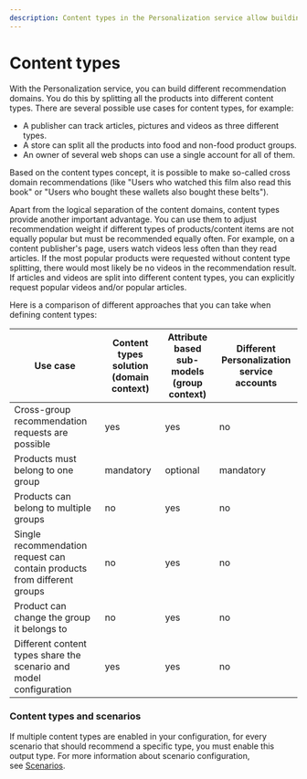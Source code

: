 ```yaml
---
description: Content types in the Personalization service allow building different recommendations for different parts of our content model.
---
```


# Content types

With the Personalization service, you can build different recommendation domains. 
You do this by splitting all the products into different content types. 
There are several possible use cases for content types, for example:

- A publisher can track articles, pictures and videos as three different types.
- A store can split all the products into food and non-food product groups.
- An owner of several web shops can use a single account for all of them.

Based on the content types concept, it is possible to make so-called cross domain recommendations (like 
"Users who watched this film also read this book" or 
"Users who bought these wallets also bought these belts").

Apart from the logical separation of the content domains, content types provide another 
important advantage. 
You can use them to adjust recommendation weight if different types of products/content items 
are not equally popular but must be recommended equally often. 
For example, on a content publisher's page, users watch videos less often than they read articles. 
If the most popular products were requested without content type splitting, 
there would most likely be no videos in the recommendation result. 
If articles and videos are split into different content types, you can explicitly request 
popular videos and/or popular articles.

Here is a comparison of different approaches that you can take when defining content types:

|Use case|Content types solution (domain context)|Attribute based sub-models (group context)|Different Personalization service accounts|
|---|---|---|---|
|Cross-group recommendation requests are possible|yes|yes|no|
|Products must belong to one group|mandatory|optional|mandatory|
|Products can belong to multiple groups|no|yes|no|
|Single recommendation request can contain products from different groups|no|yes|no|
|Product can change the group it belongs to|no|yes|no|
|Different content types share the scenario and model configuration|yes|yes|no|

### Content types and scenarios

If multiple content types are enabled in your configuration, for every scenario that 
should recommend a specific type, you must enable this output type.
For more information about scenario configuration, see [Scenarios](scenarios.md).
